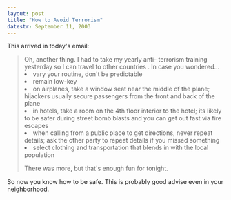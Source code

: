 ```yaml
---
layout: post
title: "How to Avoid Terrorism"
datestr: September 11, 2003
---
```


This arrived in today's email:
<blockquote>
Oh, another thing. I had to take my yearly anti-
terrorism training yesterday so I can travel to
other countries . In
case you wondered...
<li>vary your routine, don't be predictable</li>
<li>remain low-key</li>
<li>on airplanes, take a window seat near the middle
of the plane; hijackers usually secure passengers
from the front and back of the plane</li>
<li>in hotels, take a room on the 4th floor interior
to the hotel; its likely to be safer during street
bomb blasts and you can get out fast via fire
escapes</li>
<li>when calling from a public place to get directions,
never repeat details; ask the other party to repeat
details if you missed something</li>
<li>select clothing and transportation that blends in
with the local population</li>

There was more, but that's enough fun for tonight.
</blockquote>

So now you know how to be safe.  This is probably good advise even in your neighborhood.

